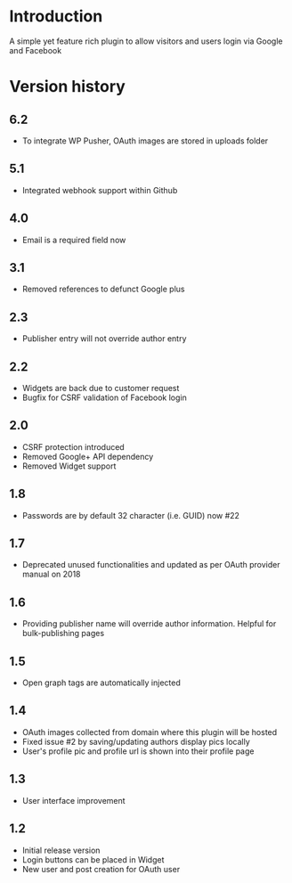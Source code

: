 # Introduction
A simple yet feature rich plugin to allow visitors and users login via Google and Facebook

# Version history

## 6.2
 * To integrate WP Pusher, OAuth images are stored in uploads folder
## 5.1
 * Integrated webhook support within Github
## 4.0
 * Email is a required field now
## 3.1
 * Removed references to defunct Google plus
## 2.3
 * Publisher entry will not override author entry
## 2.2
 * Widgets are back due to customer request
 * Bugfix for CSRF validation of Facebook login
## 2.0
 * CSRF protection introduced
 * Removed Google+ API dependency
 * Removed Widget support
## 1.8
 * Passwords are by default 32 character (i.e. GUID) now #22
## 1.7
 * Deprecated unused functionalities and updated as per OAuth provider manual on 2018
## 1.6
 * Providing publisher name will override author information. Helpful for bulk-publishing pages
## 1.5
 * Open graph tags are automatically injected
## 1.4
 * OAuth images collected from domain where this plugin will be hosted
 * Fixed issue #2 by saving/updating authors display pics locally
 * User's profile pic and profile url is shown into their profile page
## 1.3
 * User interface improvement
## 1.2
 * Initial release version
 * Login buttons can be placed in Widget
 * New user and post creation for OAuth user
